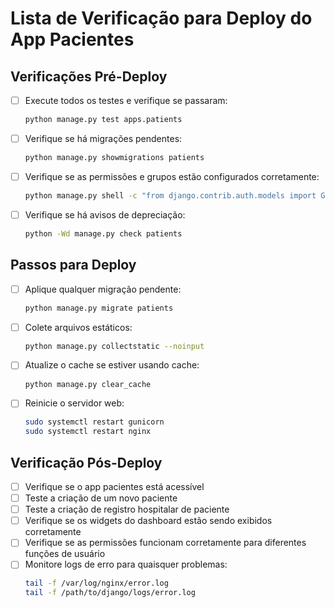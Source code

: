 # Lista de Verificação para Deploy do App Pacientes

## Verificações Pré-Deploy

- [ ] Execute todos os testes e verifique se passaram:
  ```bash
  python manage.py test apps.patients
  ```
- [ ] Verifique se há migrações pendentes:
  ```bash
  python manage.py showmigrations patients
  ```
- [ ] Verifique se as permissões e grupos estão configurados corretamente:
  ```bash
  python manage.py shell -c "from django.contrib.auth.models import Group; print(Group.objects.filter(name__contains='Patient').values('name', 'permissions__codename'))"
  ```
- [ ] Verifique se há avisos de depreciação:
  ```bash
  python -Wd manage.py check patients
  ```

## Passos para Deploy

- [ ] Aplique qualquer migração pendente:
  ```bash
  python manage.py migrate patients
  ```
- [ ] Colete arquivos estáticos:
  ```bash
  python manage.py collectstatic --noinput
  ```
- [ ] Atualize o cache se estiver usando cache:
  ```bash
  python manage.py clear_cache
  ```
- [ ] Reinicie o servidor web:
  ```bash
  sudo systemctl restart gunicorn
  sudo systemctl restart nginx
  ```

## Verificação Pós-Deploy

- [ ] Verifique se o app pacientes está acessível
- [ ] Teste a criação de um novo paciente
- [ ] Teste a criação de registro hospitalar de paciente
- [ ] Verifique se os widgets do dashboard estão sendo exibidos corretamente
- [ ] Verifique se as permissões funcionam corretamente para diferentes funções de usuário
- [ ] Monitore logs de erro para quaisquer problemas:
  ```bash
  tail -f /var/log/nginx/error.log
  tail -f /path/to/django/logs/error.log
  ```